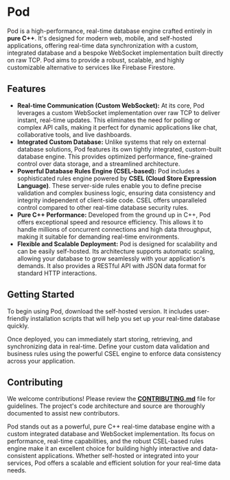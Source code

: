 # Pod

Pod is a high-performance, real-time database engine crafted entirely in **pure C++**. It's designed for modern web, mobile, and self-hosted applications, offering real-time data synchronization with a custom, integrated database and a bespoke WebSocket implementation built directly on raw TCP. Pod aims to provide a robust, scalable, and highly customizable alternative to services like Firebase Firestore.

## Features

  * **Real-time Communication (Custom WebSocket):** At its core, Pod leverages a custom WebSocket implementation over raw TCP to deliver instant, real-time updates. This eliminates the need for polling or complex API calls, making it perfect for dynamic applications like chat, collaborative tools, and live dashboards.
  * **Integrated Custom Database:** Unlike systems that rely on external database solutions, Pod features its own tightly integrated, custom-built database engine. This provides optimized performance, fine-grained control over data storage, and a streamlined architecture.
  * **Powerful Database Rules Engine (CSEL-based):** Pod includes a sophisticated rules engine powered by **CSEL (Cloud Store Expression Language)**. These server-side rules enable you to define precise validation and complex business logic, ensuring data consistency and integrity independent of client-side code. CSEL offers unparalleled control compared to other real-time database security rules.
  * **Pure C++ Performance:** Developed from the ground up in C++, Pod offers exceptional speed and resource efficiency. This allows it to handle millions of concurrent connections and high data throughput, making it suitable for demanding real-time environments.
  * **Flexible and Scalable Deployment:** Pod is designed for scalability and can be easily self-hosted. Its architecture supports automatic scaling, allowing your database to grow seamlessly with your application's demands. It also provides a RESTful API with JSON data format for standard HTTP interactions.

## Getting Started

To begin using Pod, download the self-hosted version. It includes user-friendly installation scripts that will help you set up your real-time database quickly.

Once deployed, you can immediately start storing, retrieving, and synchronizing data in real-time. Define your custom data validation and business rules using the powerful CSEL engine to enforce data consistency across your application.

## Contributing

We welcome contributions\! Please review the **[CONTRIBUTING.md](https://www.google.com/search?q=./CONTRIBUTING.md)** file for guidelines. The project's code architecture and source are thoroughly documented to assist new contributors.


Pod stands out as a powerful, pure C++ real-time database engine with a custom integrated database and WebSocket implementation. Its focus on performance, real-time capabilities, and the robust CSEL-based rules engine make it an excellent choice for building highly interactive and data-consistent applications. Whether self-hosted or integrated into your services, Pod offers a scalable and efficient solution for your real-time data needs.
